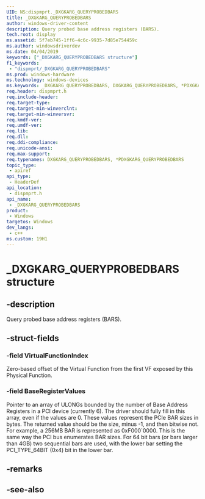 ```yaml
---
UID: NS:dispmprt._DXGKARG_QUERYPROBEDBARS
title: _DXGKARG_QUERYPROBEDBARS
author: windows-driver-content
description: Query probed base address registers (BARS).
tech.root: display
ms.assetid: 5f7eb745-1ff6-4c6c-9935-7d85e754459c
ms.author: windowsdriverdev
ms.date: 04/04/2019 
keywords: ["_DXGKARG_QUERYPROBEDBARS structure"]
f1_keywords:
 - "dispmprt/_DXGKARG_QUERYPROBEDBARS"
ms.prod: windows-hardware
ms.technology: windows-devices
ms.keywords: _DXGKARG_QUERYPROBEDBARS, DXGKARG_QUERYPROBEDBARS, *PDXGKARG_QUERYPROBEDBARS, 
req.header: dispmprt.h
req.include-header:
req.target-type:
req.target-min-winverclnt: 
req.target-min-winversvr:
req.kmdf-ver:
req.umdf-ver:
req.lib:
req.dll:
req.ddi-compliance:
req.unicode-ansi:
req.max-support:
req.typenames: DXGKARG_QUERYPROBEDBARS, *PDXGKARG_QUERYPROBEDBARS
topic_type: 
 - apiref
api_type: 
 - HeaderDef
api_location: 
 - dispmprt.h
api_name: 
 - _DXGKARG_QUERYPROBEDBARS
product: 
 - Windows
targetos: Windows
dev_langs:
 - c++
ms.custom: 19H1
---
```


# _DXGKARG_QUERYPROBEDBARS structure

## -description

Query probed base address registers (BARS).

## -struct-fields

### -field VirtualFunctionIndex

Zero-based offset of the Virtual Function from the first VF exposed by this Physical Function.

### -field BaseRegisterValues
 
Pointer to an array of ULONGs bounded by the number of Base Address Registers in a PCI device (currently 6). The driver should fully fill in this array, even if the values are 0. These values represent the PCIe BAR sizes in bytes.  The returned value should be the size, minus -1, and then bitwise not.  For example, a 256MB BAR is represented as 0xF000`0000. This is the same way the PCI bus enumerates BAR sizes. For 64 bit bars (or bars larger than 4GB) two sequential bars are used, with the lower bar setting the PCI_TYPE_64BIT (0x4) bit in the lower bar.

## -remarks

## -see-also
